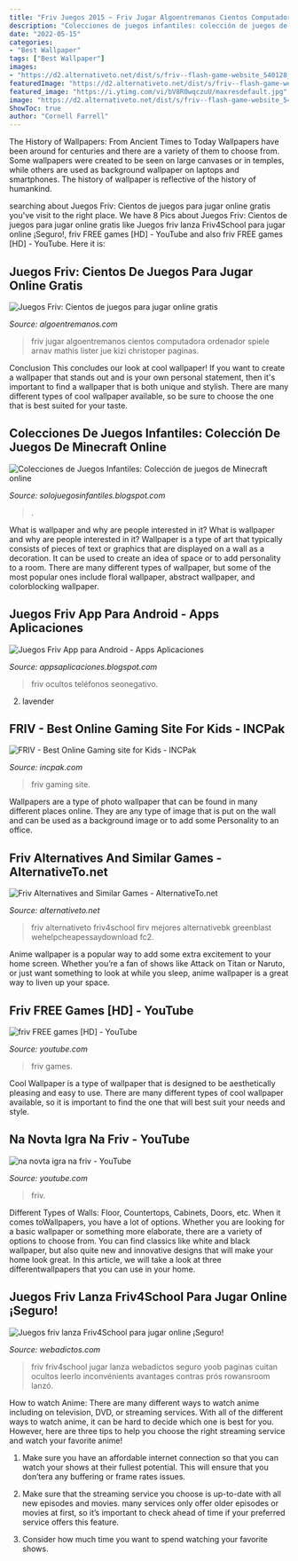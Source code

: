```yaml
---
title: "Friv Juegos 2015 ~ Friv Jugar Algoentremanos Cientos Computadora Ordenador Spiele Arnav Mathis Lister Jue Kizi Christoper Paginas"
description: "Colecciones de juegos infantiles: colección de juegos de minecraft online"
date: "2022-05-15"
categories:
- "Best Wallpaper"
tags: ["Best Wallpaper"]
images:
- "https://d2.alternativeto.net/dist/s/friv--flash-game-website_540128_full.png?format=jpg&amp;width=1600&amp;height=1600&amp;mode=min&amp;upscale=false"
featuredImage: "https://d2.alternativeto.net/dist/s/friv--flash-game-website_540128_full.png?format=jpg&amp;width=1600&amp;height=1600&amp;mode=min&amp;upscale=false"
featured_image: "https://i.ytimg.com/vi/bV8R0wqczuU/maxresdefault.jpg"
image: "https://d2.alternativeto.net/dist/s/friv--flash-game-website_540128_full.png?format=jpg&amp;width=1600&amp;height=1600&amp;mode=min&amp;upscale=false"
ShowToc: true
author: "Cornell Farrell"
---
```



The History of Wallpapers: From Ancient Times to Today
Wallpapers have been around for centuries and there are a variety of them to choose from. Some wallpapers were created to be seen on large canvases or in temples, while others are used as background wallpaper on laptops and smartphones. The history of wallpaper is reflective of the history of humankind.

	

		
searching about Juegos Friv: Cientos de juegos para jugar online gratis you've visit to the right place. We have 8 Pics about Juegos Friv: Cientos de juegos para jugar online gratis like Juegos friv lanza Friv4School para jugar online ¡Seguro!, friv FREE games [HD] - YouTube and also friv FREE games [HD] - YouTube. Here it is:
		
    
## Juegos Friv: Cientos De Juegos Para Jugar Online Gratis

<img loading=lazy src="https://algoentremanos.com/algoentremanos/wp-content/uploads/2014/02/friv-juegos-online.jpg" onerror="this.onerror=null;this.src='https://tse3.mm.bing.net/th?id=OIP.srtSvXK8y8qv9hyHzo-iXwHaEV&amp;pid=15.1';" alt="Juegos Friv: Cientos de juegos para jugar online gratis">

_Source: algoentremanos.com_

>friv jugar algoentremanos cientos computadora ordenador spiele arnav mathis lister jue kizi christoper paginas. 

	

Conclusion
This concludes our look at cool wallpaper! If you want to create a wallpaper that stands out and is your own personal statement, then it's important to find a wallpaper that is both unique and stylish. There are many different types of cool wallpaper available, so be sure to choose the one that is best suited for your taste.

    
## Colecciones De Juegos Infantiles: Colección De Juegos De Minecraft Online

<img loading=lazy src="http://1.bp.blogspot.com/-mCnPFUNFcgA/VK2lXrZ-49I/AAAAAAAAAVs/-lQuIkUWMiM/w1200-h630-p-k-no-nu/JUEGOS-MINECRAFT.jpg" onerror="this.onerror=null;this.src='https://tse1.mm.bing.net/th?id=OIP.Ywi5lp5efYLob_mQ2EBa4wHaD5&amp;pid=15.1';" alt="Colecciones de Juegos Infantiles: Colección de juegos de Minecraft online">

_Source: solojuegosinfantiles.blogspot.com_

>. 

	

What is wallpaper and why are people interested in it?
What is wallpaper and why are people interested in it?
Wallpaper is a type of art that typically consists of pieces of text or graphics that are displayed on a wall as a decoration. It can be used to create an idea of space or to add personality to a room. There are many different types of wallpaper, but some of the most popular ones include floral wallpaper, abstract wallpaper, and colorblocking wallpaper.

    
## Juegos Friv App Para Android - Apps Aplicaciones

<img loading=lazy src="http://2.bp.blogspot.com/-6pWz8OP-OgM/UqNbGaNjmCI/AAAAAAAAK4M/ZBL60K9V7jM/s1600/juegos-friv-ocultos.png" onerror="this.onerror=null;this.src='https://tse2.mm.bing.net/th?id=OIP.c8ovLyFADzP45MLzRGNXNwHaFJ&amp;pid=15.1';" alt="Juegos Friv App para Android - Apps Aplicaciones">

_Source: appsaplicaciones.blogspot.com_

>friv ocultos teléfonos seonegativo. 

	

2. lavender 

    
## FRIV - Best Online Gaming Site For Kids - INCPak

<img loading=lazy src="http://www.hongkiat.com/blog/wp-content/uploads/friv.jpg" onerror="this.onerror=null;this.src='https://tse2.mm.bing.net/th?id=OIP.bb55IHrNf31H9sOtMlN5RQHaER&amp;pid=15.1';" alt="FRIV - Best Online Gaming site for Kids - INCPak">

_Source: incpak.com_

>friv gaming site. 

	



Wallpapers are a type of photo wallpaper that can be found in many different places online. They are any type of image that is put on the wall and can be used as a background image or to add some Personality to an office.

    
## Friv Alternatives And Similar Games - AlternativeTo.net

<img loading=lazy src="https://d2.alternativeto.net/dist/s/friv--flash-game-website_540128_full.png?format=jpg&amp;width=1600&amp;height=1600&amp;mode=min&amp;upscale=false" onerror="this.onerror=null;this.src='https://tse4.mm.bing.net/th?id=OIP.7xTMotokJPBTz3xpreP8_AHaDf&amp;pid=15.1';" alt="Friv Alternatives and Similar Games - AlternativeTo.net">

_Source: alternativeto.net_

>friv alternativeto friv4school firv mejores alternativebk greenblast wehelpcheapessaydownload fc2. 

	

Anime wallpaper is a popular way to add some extra excitement to your home screen. Whether you’re a fan of shows like Attack on Titan or Naruto, or just want something to look at while you sleep, anime wallpaper is a great way to liven up your space.

    
## Friv FREE Games [HD] - YouTube

<img loading=lazy src="https://i.ytimg.com/vi/bV8R0wqczuU/maxresdefault.jpg" onerror="this.onerror=null;this.src='https://tse1.mm.bing.net/th?id=OIP.2XNAE4HBBjS68OAida10PQHaEK&amp;pid=15.1';" alt="friv FREE games [HD] - YouTube">

_Source: youtube.com_

>friv games. 

	

Cool Wallpaper is a type of wallpaper that is designed to be aesthetically pleasing and easy to use. There are many different types of cool wallpaper available, so it is important to find the one that will best suit your needs and style.

    
## Na Novta Igra Na Friv - YouTube

<img loading=lazy src="https://i.ytimg.com/vi/LW_LBX23vdM/maxresdefault.jpg" onerror="this.onerror=null;this.src='https://tse4.mm.bing.net/th?id=OIP.PR92cCmyiNnqpBPwefXBpAHaEK&amp;pid=15.1';" alt="na novta igra na friv - YouTube">

_Source: youtube.com_

>friv. 

	

Different Types of Walls: Floor, Countertops, Cabinets, Doors, etc.
When it comes toWallpapers, you have a lot of options. Whether you are looking for a basic wallpaper or something more elaborate, there are a variety of options to choose from. You can find classics like white and black wallpaper, but also quite new and innovative designs that will make your home look great. In this article, we will take a look at three differentwallpapers that you can use in your home.

    
## Juegos Friv Lanza Friv4School Para Jugar Online ¡Seguro!

<img loading=lazy src="https://webadictos.com/media/2015/04/Juegos-Friv-Friv4School.jpg" onerror="this.onerror=null;this.src='https://tse1.mm.bing.net/th?id=OIP.eNpyyreu9mTc9SLgLv-5cQHaEB&amp;pid=15.1';" alt="Juegos friv lanza Friv4School para jugar online ¡Seguro!">

_Source: webadictos.com_

>friv friv4school jugar lanza webadictos seguro yoob paginas cuitan ocultos leerlo inconvénients avantages contras prós rowansroom lanzó. 

	

How to watch Anime: There are many different ways to watch anime including on television, DVD, or streaming services.
With all of the different ways to watch anime, it can be hard to decide which one is best for you. However, here are three tips to help you choose the right streaming service and watch your favorite anime!
1. Make sure you have an affordable internet connection so that you can watch your shows at their fullest potential. This will ensure that you don’tera any buffering or frame rates issues.

2. Make sure that the streaming service you choose is up-to-date with all new episodes and movies. many services only offer older episodes or movies at first, so it’s important to check ahead of time if your preferred service offers this feature.

3. Consider how much time you want to spend watching your favorite shows.


